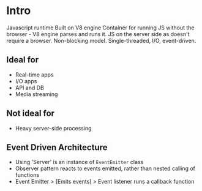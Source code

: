 # Intro

Javascript runtime
Built on V8 engine
Container for running JS without the browser - V8 engine parses and runs it.
JS on the server side as doesn't require a browser.
Non-blocking model.
Single-threaded, I/O, event-driven.

## Ideal for
- Real-time apps
- I/O apps
- API and DB
- Media streaming

## Not ideal for
- Heavy server-side processing

## Event Driven Architecture
- Using 'Server' is an instance of `EventEmitter` class
- Observer pattern reacts to events emitted, rather than nested calling of functions
- Event Emitter > [Emits events] > Event listener runs a callback function

